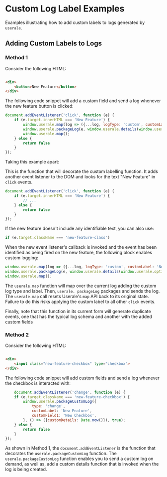 # Custom Log Label Examples

Examples illustrating how to add custom labels to logs generated by `userale`.

## Adding Custom Labels to Logs

### Method 1

Consider the following HTML:

```html

<div>
    <button>New Feature</button>
</div>
```

The following code snippet will add a custom field and send a log whenever the new feature button is clicked:

```js
document.addEventListener('click', function (e) {
    if (e.target.innerHTML === 'New Feature') {
        window.userale.map(log => ({...log, logType: 'custom', customLabel: 'New Feature'}));
        window.userale.packageLog(e, window.userale.details(window.userale.options(), e.type));
        window.userale.map();
    } else {
        return false
    }
});
```

Taking this example apart:

This is the function that will decorate the custom labelling function. It adds another event listener to the DOM and
looks for the text "New Feature" in `click` events.

```js
document.addEventListener('click', function (e) {
    if (e.target.innerHTML === 'New Feature') {
        // ...
    } else {
        return false
    }
});
```

If the new feature doesn't include any identifiable text, you can also use:

```js
if (e.target.className === 'new-feature-class')
```

When the new event listener's callback is invoked and the event has been identified as being fired on the new feature,
the following block enables custom logging:

```js
window.userale.map(log => ({...log, logType: 'custom', customLabel: 'New Feature'}));
window.userale.packageLog(e, window.userale.details(window.userale.options(), e.type));
window.userale.map();
```

The `userale.map` function will map over the current log adding the custom log type and label. Then, `userale.
packageLog`
packages and sends the log. The `userale.map` call resets Userale's `map` API back to 
its original state. Failure to do this risks applying the custom label to all other `click` events.

Finally, note that this function in its current form will generate duplicate events, one that has the typical log 
schema and another with the added custom fields

### Method 2
Consider the following HTML:

```html

<div>
    <input class="new-feature-checkbox" type="checkbox">
</div>
```

The following code snippet will add custom fields and send a log whenever the checkbox is interacted with:

```js
    document.addEventListener('change', function (e) {
    if (e.target.className === 'new-feature-checkbox') {
        window.userale.packageCustomLog({
            type: 'change',
            customLabel: 'New Feature',
            customField1: 'New Checkbox',
        }, () => ({customDetails: Date.now()}), true);
    } else {
        return false
    }
});
```

As shown in Method 1, the `document.addEventListener` is the function that decorates the `userale.packageCustomLog` 
function. The `userale.packageCustomLog` function enables you to send a custom log on demand, as well as, add a custom details function that is invoked when the log is being created.